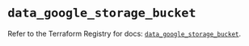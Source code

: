 # `data_google_storage_bucket`

Refer to the Terraform Registry for docs: [`data_google_storage_bucket`](https://registry.terraform.io/providers/hashicorp/google/6.44.0/docs/data-sources/storage_bucket).
